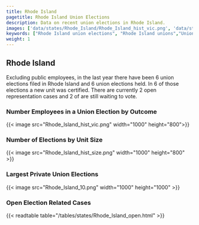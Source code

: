 ```yaml
---
title: Rhode Island
pagetitle: Rhode Island Union Elections
description: Data on recent union elections in Rhode Island.
images: ['data/states/Rhode_Island/Rhode_Island_hist_vic.png', 'data/states/Rhode_Island/Rhode_Island_hist_size.png', 'data/states/Rhode_Island/Rhode_Island_10.png']
keywords: ["Rhode Island union elections", "Rhode Island unions","Union elections"]
weight: 1
---
```

##  Rhode Island

Excluding public employees, in the last year there have been 6 union elections filed in Rhode Island and 6 union elections held. In 6 of those elections a new unit was certified. There are currently 2 open representation cases and 2 of are still waiting to vote.

### Number Employees in a Union Election by Outcome
{{< image src="Rhode_Island_hist_vic.png" width="1000" height="800">}}

### Number of Elections by Unit Size
{{< image src="Rhode_Island_hist_size.png" width="1000" height="800" >}}

### Largest Private Union Elections
{{< image src="Rhode_Island_10.png" width="1000" height="1000"  >}}

### Open Election Related Cases
{{< readtable table="/tables/states/Rhode_Island_open.html" >}}

